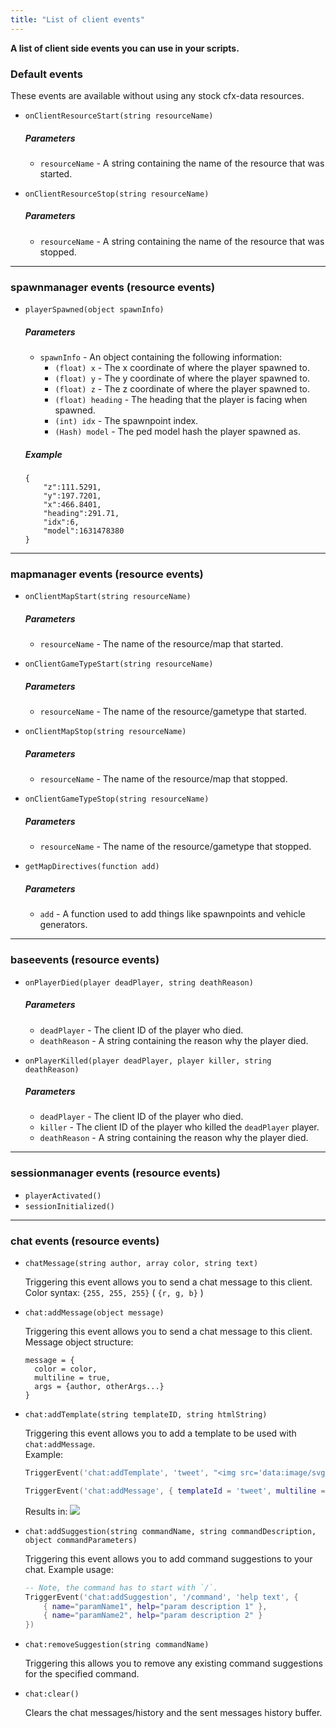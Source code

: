 ```yaml
---
title: "List of client events"
---
```


**A list of client side events you can use in your scripts.**

### Default events
These events are available without using any stock cfx-data resources.



- `onClientResourceStart(string resourceName)`
    ##### **Parameters**
    - `resourceName` - A string containing the name of the resource that was started.
    
- `onClientResourceStop(string resourceName)`
    ##### **Parameters**
    - `resourceName` - A string containing the name of the resource that was stopped.

----

### spawnmanager events (resource events)

- `playerSpawned(object spawnInfo)`
    ##### **Parameters**
    - `spawnInfo` - An object containing the following information:
      - `(float) x` - The x coordinate of where the player spawned to.
      - `(float) y` - The y coordinate of where the player spawned to.
      - `(float) z` - The z coordinate of where the player spawned to.
      - `(float) heading` - The heading that the player is facing when spawned.
      - `(int) idx` - The spawnpoint index.
      - `(Hash) model` - The ped model hash the player spawned as.
      
    ##### **Example**
    ```
    {
        "z":111.5291,
        "y":197.7201,
        "x":466.8401,
        "heading":291.71,
        "idx":6,
        "model":1631478380
    }
    ```

----

### mapmanager events (resource events)

- `onClientMapStart(string resourceName)`
    ##### **Parameters**
    - `resourceName` - The name of the resource/map that started.

- `onClientGameTypeStart(string resourceName)`
    ##### **Parameters**
    - `resourceName` - The name of the resource/gametype that started.

- `onClientMapStop(string resourceName)`
    ##### **Parameters**
    - `resourceName` - The name of the resource/map that stopped.

- `onClientGameTypeStop(string resourceName)`
    ##### **Parameters**
    - `resourceName` - The name of the resource/gametype that stopped.

- `getMapDirectives(function add)`
    ##### **Parameters**
    - `add` - A function used to add things like spawnpoints and vehicle generators.


---

### baseevents (resource events)
- `onPlayerDied(player deadPlayer, string deathReason)`
    ##### **Parameters**
    - `deadPlayer` - The client ID of the player who died.
    - `deathReason` - A string containing the reason why the player died.


- `onPlayerKilled(player deadPlayer, player killer, string deathReason)`
    ##### **Parameters**
    - `deadPlayer` - The client ID of the player who died.
    - `killer` - The client ID of the player who killed the `deadPlayer` player.
    - `deathReason` - A string containing the reason why the player died.

---

### sessionmanager events (resource events)
- `playerActivated()`
- `sessionInitialized()`

---

### chat events (resource events)

- `chatMessage(string author, array color, string text)`
    
    Triggering this event allows you to send a chat message to this client.<br>
    Color syntax: `{255, 255, 255}` ( `{r, g, b}` )

- `chat:addMessage(object message)`
    
    Triggering this event allows you to send a chat message to this client.<br>
    Message object structure:
    ```
    message = {
      color = color,
      multiline = true,
      args = {author, otherArgs...}
    }
    ```

- `chat:addTemplate(string templateID, string htmlString)`

    Triggering this event allows you to add a template to be used with `chat:addMessage`.<br>
    Example:
    ```lua
    TriggerEvent('chat:addTemplate', 'tweet', "<img src='data:image/svg+xml;base64,PD94bWwgdmVyc2lvbj0iMS4wIiBlbmNvZGluZz0iVVRGLTgiIHN0YW5kYWxvbmU9Im5vIj8+Cjxz%0D%0AdmcKICB2aWV3Ym94PSIwIDAgMjAwMCAxNjI1LjM2IgogIHdpZHRoPSIyMDAwIgogIGhlaWdodD0i%0D%0AMTYyNS4zNiIKICB2ZXJzaW9uPSIxLjEiCiAgeG1sbnM9Imh0dHA6Ly93d3cudzMub3JnLzIwMDAv%0D%0Ac3ZnIj4KICA8cGF0aAogICAgZD0ibSAxOTk5Ljk5OTksMTkyLjQgYyAtNzMuNTgsMzIuNjQgLTE1%0D%0AMi42Nyw1NC42OSAtMjM1LjY2LDY0LjYxIDg0LjcsLTUwLjc4IDE0OS43NywtMTMxLjE5IDE4MC40%0D%0AMSwtMjI3LjAxIC03OS4yOSw0Ny4wMyAtMTY3LjEsODEuMTcgLTI2MC41Nyw5OS41NyBDIDE2MDku%0D%0AMzM5OSw0OS44MiAxNTAyLjY5OTksMCAxMzg0LjY3OTksMCBjIC0yMjYuNiwwIC00MTAuMzI4LDE4%0D%0AMy43MSAtNDEwLjMyOCw0MTAuMzEgMCwzMi4xNiAzLjYyOCw2My40OCAxMC42MjUsOTMuNTEgLTM0%0D%0AMS4wMTYsLTE3LjExIC02NDMuMzY4LC0xODAuNDcgLTg0NS43MzksLTQyOC43MiAtMzUuMzI0LDYw%0D%0ALjYgLTU1LjU1ODMsMTMxLjA5IC01NS41NTgzLDIwNi4yOSAwLDE0Mi4zNiA3Mi40MzczLDI2Ny45%0D%0ANSAxODIuNTQzMywzNDEuNTMgLTY3LjI2MiwtMi4xMyAtMTMwLjUzNSwtMjAuNTkgLTE4NS44NTE5%0D%0ALC01MS4zMiAtMC4wMzksMS43MSAtMC4wMzksMy40MiAtMC4wMzksNS4xNiAwLDE5OC44MDMgMTQx%0D%0ALjQ0MSwzNjQuNjM1IDMyOS4xNDUsNDAyLjM0MiAtMzQuNDI2LDkuMzc1IC03MC42NzYsMTQuMzk1%0D%0AIC0xMDguMDk4LDE0LjM5NSAtMjYuNDQxLDAgLTUyLjE0NSwtMi41NzggLTc3LjIwMywtNy4zNjQg%0D%0ANTIuMjE1LDE2My4wMDggMjAzLjc1LDI4MS42NDkgMzgzLjMwNCwyODQuOTQ2IC0xNDAuNDI5LDEx%0D%0AMC4wNjIgLTMxNy4zNTEsMTc1LjY2IC01MDkuNTk3MiwxNzUuNjYgLTMzLjEyMTEsMCAtNjUuNzg1%0D%0AMSwtMS45NDkgLTk3Ljg4MjgsLTUuNzM4IDE4MS41ODYsMTE2LjQxNzYgMzk3LjI3LDE4NC4zNTkg%0D%0ANjI4Ljk4OCwxODQuMzU5IDc1NC43MzIsMCAxMTY3LjQ2MiwtNjI1LjIzOCAxMTY3LjQ2MiwtMTE2%0D%0ANy40NyAwLC0xNy43OSAtMC40MSwtMzUuNDggLTEuMiwtNTMuMDggODAuMTc5OSwtNTcuODYgMTQ5%0D%0ALjczOTksLTEzMC4xMiAyMDQuNzQ5OSwtMjEyLjQxIgogICAgc3R5bGU9ImZpbGw6IzAwYWNlZCIv%0D%0APgo8L3N2Zz4K' height='16'> <b>{0}</b>: {1}")
    
    TriggerEvent('chat:addMessage', { templateId = 'tweet', multiline = true, args = { 'Blu', 'tianshee was mean to me today 🙁' } })
    ```
    Results in: ![](https://w.wew.wtf/kxjiue.png)

- `chat:addSuggestion(string commandName, string commandDescription, object commandParameters)`
    
    Triggering this event allows you to add command suggestions to your chat.
    Example usage:
    ```lua
    -- Note, the command has to start with `/`.
    TriggerEvent('chat:addSuggestion', '/command', 'help text', {
        { name="paramName1", help="param description 1" },
        { name="paramName2", help="param description 2" }
    })
    ```

- `chat:removeSuggestion(string commandName)`
    
    Triggering this allows you to remove any existing command suggestions for the specified command.

- `chat:clear()`
    
    Clears the chat messages/history and the sent messages history buffer.


